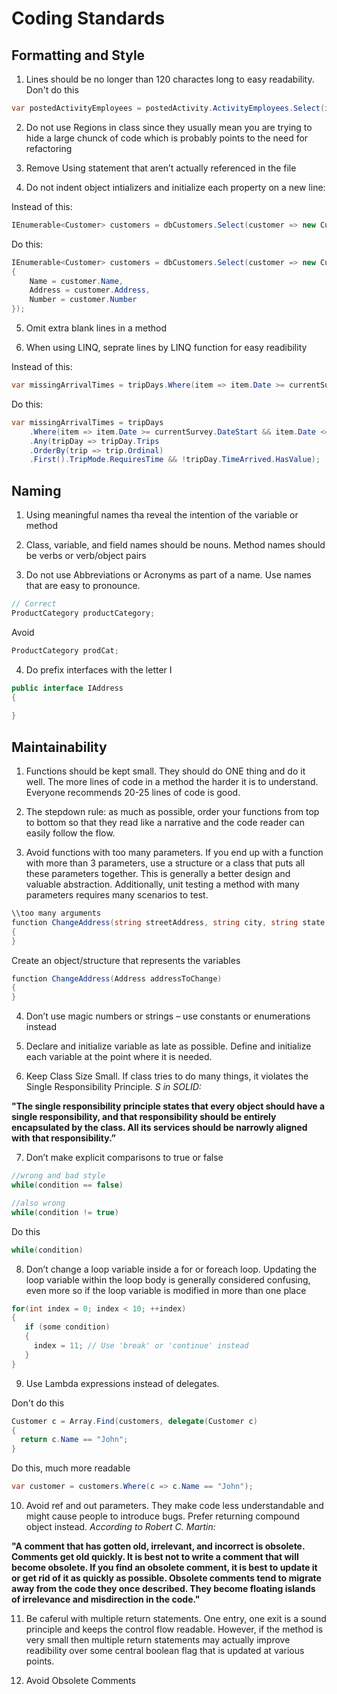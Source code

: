 # Coding Standards

## Formatting and Style

1.	Lines should be no longer than 120 charactes long to easy readability. Don't do this
```cs
var postedActivityEmployees = postedActivity.ActivityEmployees.Select(item => new EF.ActivityEmployee { ActivityID = activity.ID, ID = item.ID.Equals(Guid.Empty) ? Guid.NewGuid() : item.ID, Position = item.Position, Count = item.Count, AnnualSalary = item.AnnualSalary, TimeSpentPercentage = item.TimeSpentPercentage, EmployeeTypeID = item.EmployeeTypeID });
```
2.	Do not use Regions in class since they usually mean you are trying to hide a large chunck of code which is probably points to the need for refactoring

3.	Remove Using statement that aren’t actually referenced in the file
 
4.	Do not indent object intializers and initialize each property on a new line:

Instead of this:
```cs
IEnumerable<Customer> customers = dbCustomers.Select(customer => new Customer { Name = customer.Name, Address = customer.Address, Number = customer.Number });
```
Do this:
```cs
IEnumerable<Customer> customers = dbCustomers.Select(customer => new Customer
{
    Name = customer.Name,
    Address = customer.Address,
    Number = customer.Number
}); 
```
5.	Omit extra blank lines in a method

6.	When using LINQ, seprate lines by LINQ function for easy readibility

Instead of this:
```cs
var missingArrivalTimes = tripDays.Where(item => item.Date >= currentSurvey.DateStart && item.Date <= currentSurvey.DateEnd).Any(tripDay => tripDay.Trips.OrderBy(trip => trip.Ordinal).First().TripMode.RequiresTime && !tripDay.TimeArrived.HasValue);
```
Do this:
```cs
var missingArrivalTimes = tripDays
	.Where(item => item.Date >= currentSurvey.DateStart && item.Date <= currentSurvey.DateEnd)
	.Any(tripDay => tripDay.Trips
	.OrderBy(trip => trip.Ordinal)
	.First().TripMode.RequiresTime && !tripDay.TimeArrived.HasValue);
```

## 	Naming

1.	Using meaningful names tha reveal the intention of the variable or method

2.	Class, variable, and field names should be nouns. Method names should be verbs or verb/object pairs

3.	Do not use Abbreviations or Acronyms as part of a name. Use names that are easy to pronounce. 
```cs
// Correct
ProductCategory productCategory;
 ```
Avoid
```cs
ProductCategory prodCat;
```
4. Do prefix interfaces with the letter I
```cs
public interface IAddress
{
 
}
```

## 	Maintainability

1.	Functions should be kept small. They should do ONE thing and do it well. The more lines of code in a method the harder it is to understand. Everyone recommends 20-25 lines of code is good.

2. The stepdown rule: as much as possible, order your functions from top to bottom so that they read like a narrative and the code reader can easily follow the flow.

3. Avoid functions with too many parameters. If you end up with a function with more than 3 parameters, use a structure or a class that puts all these parameters together. This is generally a better design and valuable abstraction. Additionally, unit testing a method with many parameters requires many scenarios to test.

```cs
\\too many arguments
function ChangeAddress(string streetAddress, string city, string state, int zipCode)
{
}
```
Create an object/structure that represents the variables
```cs
function ChangeAddress(Address addressToChange)
{
}
```

4.	Don’t use magic numbers or strings – use constants or enumerations instead

5.	Declare and initialize variable as late as possible. Define and initialize each variable at the point where it is needed.

6. Keep Class Size Small. If class tries to do many things, it violates the Single Responsibility Principle. *S in SOLID:*

**"The single responsibility principle states that every object should have a single responsibility, and that responsibility should be entirely encapsulated by the class. All its services should be narrowly aligned with that responsibility.”**

7.	Don’t make explicit comparisons to true or false
```cs
//wrong and bad style 
while(condition == false) 

//also wrong
while(condition != true)
```
Do this
```cs
while(condition)
```

8.	Don’t change a loop variable inside a for or foreach loop. Updating the loop variable within the loop body is generally considered confusing, even more so if the loop variable is modified in more than one place
```cs
for(int index = 0; index < 10; ++index)
{
   if (some condition)
   {
     index = 11; // Use 'break' or 'continue' instead
   }
}
```
9.	Use Lambda expressions instead of delegates.

Don't do this
```cs
Customer c = Array.Find(customers, delegate(Customer c)
{
  return c.Name == "John";
}
```
Do this, much more readable
```cs
var customer = customers.Where(c => c.Name == "John");
```
10. Avoid ref and out parameters. They make code less understandable and might cause people to introduce bugs. Prefer returning compound object instead. *According to Robert C. Martin:*

**"A comment that has gotten old, irrelevant, and incorrect is obsolete.  Comments get old quickly.  It is best not to write a comment that will become obsolete.  If you find an obsolete comment, it is best to update it or get rid of it as quickly as possible.  Obsolete comments tend to migrate away from the code they once described.  They become floating islands of irrelevance and misdirection in the code."**

11. Be caferul with multiple return statements. One entry, one exit is a sound principle and keeps the control flow readable. However, if the method is very small then multiple return statements may actually improve readibility over some central boolean flag that is updated at various points.

12. Avoid Obsolete Comments
